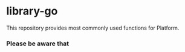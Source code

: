 # library-go
This repository provides most commonly used functions for Platform.
### Please be aware that
